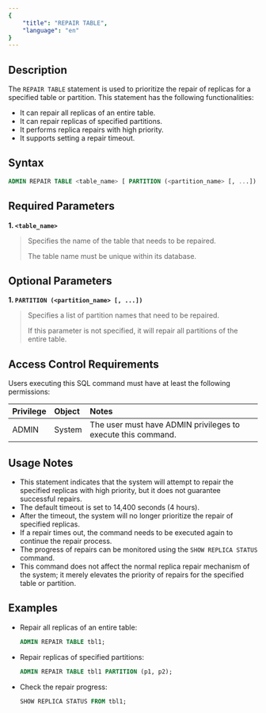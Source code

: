 ```yaml
---
{
    "title": "REPAIR TABLE",
    "language": "en"
}
---
```


## Description

The `REPAIR TABLE` statement is used to prioritize the repair of replicas for a specified table or partition. This statement has the following functionalities:

- It can repair all replicas of an entire table.
- It can repair replicas of specified partitions.
- It performs replica repairs with high priority.
- It supports setting a repair timeout.

## Syntax

```sql
ADMIN REPAIR TABLE <table_name> [ PARTITION (<partition_name> [, ...]) ];
```

## Required Parameters

**1. `<table_name>`**

> Specifies the name of the table that needs to be repaired.
>
> The table name must be unique within its database.

## Optional Parameters

**1. `PARTITION (<partition_name> [, ...])`**

> Specifies a list of partition names that need to be repaired.
>
> If this parameter is not specified, it will repair all partitions of the entire table.

## Access Control Requirements

Users executing this SQL command must have at least the following permissions:

| Privilege       | Object      | Notes                                         |
| :-------------- | :---------- | :-------------------------------------------- |
| ADMIN           | System      | The user must have ADMIN privileges to execute this command. |

## Usage Notes

- This statement indicates that the system will attempt to repair the specified replicas with high priority, but it does not guarantee successful repairs.
- The default timeout is set to 14,400 seconds (4 hours).
- After the timeout, the system will no longer prioritize the repair of specified replicas.
- If a repair times out, the command needs to be executed again to continue the repair process.
- The progress of repairs can be monitored using the `SHOW REPLICA STATUS` command.
- This command does not affect the normal replica repair mechanism of the system; it merely elevates the priority of repairs for the specified table or partition.

## Examples

- Repair all replicas of an entire table:

    ```sql
    ADMIN REPAIR TABLE tbl1;
    ```

- Repair replicas of specified partitions:

    ```sql
    ADMIN REPAIR TABLE tbl1 PARTITION (p1, p2);
    ```

- Check the repair progress:

    ```sql
    SHOW REPLICA STATUS FROM tbl1;
    ```

